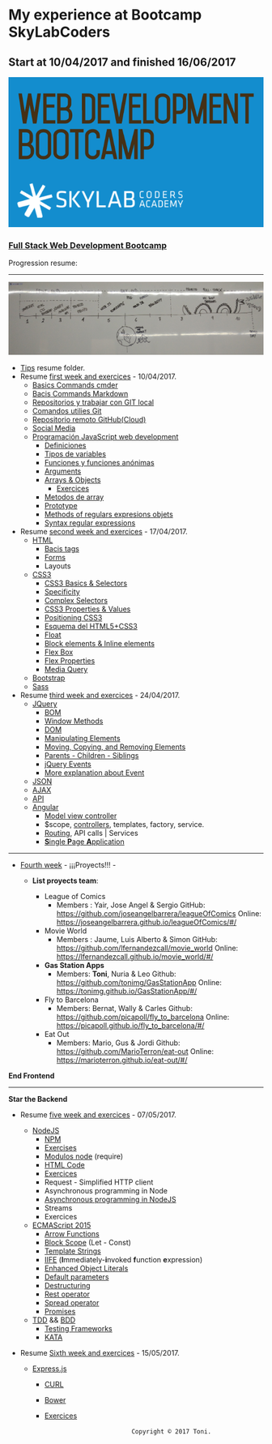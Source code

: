 
# My experience at Bootcamp SkyLabCoders

## Start at 10/04/2017 and finished 16/06/2017

![Bootcamp_logo.png](img/Bootcamp_logo.png)

### [Full Stack Web Development Bootcamp](https://skylabcoders.github.io/bootcamp-abril2017/)

Progression resume:

---

![timeline](img/timeline.png)

-   [Tips](https://github.com/tonimg/Course/blob/master/Tips/tips.md#tips) resume folder.
-   Resume [first week and exercices](https://github.com/tonimg/Course/blob/master/Frontend/Frontend/01%20Semana/Readme%2010.04.md) - 10/04/2017.
    +   [Basics Commands cmder](https://github.com/tonimg/Course/blob/master/Frontend/01%20Semana/Readme%2010.04.md#basics-commands-cmdercommands-httpblikergithubiocmder)
    +   [Bacis Commands Markdown](https://github.com/tonimg/Course/blob/master/Frontend/01%20Semana/Readme%2010.04.md#bacis-commands-markdown)
    +   [Repositorios y trabajar con GIT local](https://github.com/tonimg/Course/blob/master/Frontend/01%20Semana/Readme%2010.04.md#repositorios-y-trabajar-con-git-local)
    +   [Comandos utilies Git](https://github.com/tonimg/Course/blob/master/Frontend/01%20Semana/Readme%2010.04.md#comandos-utilies-git)
    +   [Repositorio remoto GitHub(Cloud)](https://github.com/tonimg/Course/blob/master/Frontend/01%20Semana/Readme%2010.04.md#repositorio-remoto-github-en-la-nube) 
    +   [Social Media](https://github.com/tonimg/Course/blob/master/Frontend/01%20Semana/Readme%2011.04.md#social-media)
    +   [Programación JavaScript web development](https://github.com/tonimg/Course/blob/master/Frontend/01%20Semana/Readme%2011.04.md#programación-js-web-development)
        *   [Definiciones](https://github.com/tonimg/Course/blob/master/Frontend/01%20Semana/Readme%2011.04.md#definiciones)
        *   [Tipos de variables](https://github.com/tonimg/Course/blob/master/Frontend/01%20Semana/Readme%2011.04.md#tipos-de-variables)
        *   [Funciones y funciones anónimas](https://github.com/tonimg/Course/blob/master/Frontend/01%20Semana/Readme%2012.04.md#funciones-y-funciones-anónimas)
        *   [Arguments](https://github.com/tonimg/Course/blob/master/Frontend/01%20Semana/Readme%2012.04.md#argument)
        *   [Arrays & Objects](https://github.com/tonimg/Course/blob/master/Frontend/01%20Semana/Readme%2012.04.md#arrays--objects)
            -   [Exercices](https://github.com/tonimg/Course/blob/master/Frontend/01%20Semana/Readme%2013.04.md#practice)
        *   [Metodos de array](https://github.com/tonimg/Course/blob/master/Frontend/01%20Semana/Readme%2013.04.md#metodos-de-array-podemos-hacer)
        *   [Prototype](https://github.com/tonimg/Course/blob/master/Frontend/01%20Semana/Readme%2013.04.md#prototype)
        *   [Methods of regulars expresions objets](https://github.com/tonimg/Course/blob/master/Frontend/Frontend/Frontend/02%20Semana/Readme%2017.04.md#methods-of-the-regexp-objects)
        *   [Syntax regular expressions](https://github.com/tonimg/Course/blob/master/Frontend/Frontend/Frontend/02%20Semana/Readme%2017.04.md#syntax-regular-expression)
-   Resume [second week and exercices](https://github.com/tonimg/Course/tree/master/Frontend/02%20Semana) - 17/04/2017.
    +   [HTML](https://github.com/tonimg/Course/blob/master/Frontend/02%20Semana/Readme%2017.04.md#html)
        *   [Bacis tags](https://github.com/tonimg/Course/blob/master/Frontend/02%20Semana/Readme%2017.04.md#diferentes-tags-de-un-html-5)
        *   [Forms](https://github.com/tonimg/Course/blob/master/Frontend/02%20Semana/Readme%2017.04.md#creación-formularios)
        *   Layouts
    +   [CSS3](https://github.com/tonimg/Course/blob/master/Frontend/02%20Semana/Readme%2018.04.md#css3)
        *   [CSS3 Basics & Selectors](https://github.com/tonimg/Course/blob/master/Frontend/02%20Semana/Readme%2018.04.md#css3-basics--selectors)
        *   [Specificity](https://github.com/tonimg/Course/blob/master/Frontend/02%20Semana/Readme%2018.04.md#specificity)
        *   [Complex Selectors](https://github.com/tonimg/Course/blob/master/Frontend/02%20Semana/Readme%2018.04.md#complex-selectors)
        *   [CSS3 Properties & Values](https://github.com/tonimg/Course/blob/master/Frontend/02%20Semana/Readme%2018.04.md#css3-properties--values)
        *   [Positioning CSS3](https://github.com/tonimg/Course/blob/master/Frontend/02%20Semana/Readme%2018.04.md#css3-positioning)
        *   [Esquema del HTML5+CSS3](https://github.com/tonimg/Course/blob/master/Frontend/02%20Semana/Readme%2018.04.md#esquema-del-html5css3)
        *   [Float](https://github.com/tonimg/Course/blob/master/Frontend/02%20Semana/Readme%2018.04.md#float)
        *   [Block elements & Inline elements](https://github.com/tonimg/Course/blob/master/Frontend/02%20Semana/Readme%2019.04.md#block-elements-and-inline-elements)
        *   [Flex Box](https://github.com/tonimg/Course/blob/master/Frontend/02%20Semana/Readme%2019.04.md#flex-box)
        *   [Flex Properties](https://github.com/tonimg/Course/blob/master/Frontend/02%20Semana/Readme%2019.04.md#flex-property)
        *   [Media Query](https://github.com/tonimg/Course/blob/master/Frontend/02%20Semana/Readme%2019.04.md#css3-mediaquery)
    *   [Bootstrap](https://github.com/tonimg/Course/blob/master/Frontend/02%20Semana/Readme%2020.04.md)
    *   [Sass](https://github.com/tonimg/Course/blob/master/Frontend/02%20Semana/Readme%2021.04.md#sass)
-   Resume [third week and exercices](https://github.com/tonimg/Course/tree/master/Frontend/03%20Semana) - 24/04/2017.
    -  [JQuery](https://github.com/tonimg/Course/blob/master/Frontend/03%20Semana/Readme%2024.04.md#jquery)
        +  [BOM](https://github.com/tonimg/Course/blob/master/Frontend/03%20Semana/Readme%2024.04.md#bom)
        +  [Window Methods](https://github.com/tonimg/Course/blob/master/Frontend/03%20Semana/Readme%2024.04.md#window-methods)
        +  [DOM](https://github.com/tonimg/Course/blob/master/Frontend/03%20Semana/Readme%2024.04.md#dom)
        +  [Manipulating Elements](https://github.com/tonimg/Course/blob/master/Frontend/03%20Semana/Readme%2024.04.md#manipulating-elements)
        +  [Moving, Copying, and Removing Elements](https://github.com/tonimg/Course/blob/master/Frontend/03%20Semana/Readme%2024.04.md#moving-copying-and-removing-elements)
        +  [Parents - Children - Siblings](https://github.com/tonimg/Course/blob/master/Frontend/03%20Semana/Readme%2024.04.md#parents)
        +  [jQuery Events](https://github.com/tonimg/Course/blob/master/Frontend/03%20Semana/Readme%2025.04.md#jquery-events)
        +  [More explanation about Event](https://github.com/tonimg/Course/blob/master/Frontend/03%20Semana/Readme%2026.04.md#today-2604)
    -  [JSON](https://github.com/tonimg/Course/blob/master/Frontend/03%20Semana/Readme%2026.04.md#json)
    -  [AJAX](https://github.com/tonimg/Course/blob/master/Frontend/03%20Semana/Readme%2026.04.md#ajax)
    -  [API](https://github.com/tonimg/Course/blob/master/Frontend/03%20Semana/Readme%2026.04.md#api)
    -   [Angular](https://github.com/tonimg/Course/blob/master/Frontend/03%20Semana/Readme%2027.04.md#today-2704)
        +  [Model view controller](https://github.com/tonimg/Course/blob/master/Frontend/03%20Semana/Readme%2027.04.md#model-view-controller)
        +  $scope, [controllers](https://github.com/tonimg/Course/blob/master/Frontend/03%20Semana/Readme%2027.04.md#controler), templates, factory, service.
        +  [Routing](https://github.com/tonimg/Course/blob/master/Frontend/04%20Semana/Readme%2001.05.md#today-0105), API calls | Services
        +  [**S**ingle **P**age **A**pplication](https://github.com/tonimg/Course/blob/master/Frontend/03%20Semana/Readme%2028.04.md#spa)

----------------------------------------

-   [Fourth week](https://github.com/tonimg/Course/tree/master/Frontend/04%20Semana) - ¡¡¡Proyects!!! - 
    +   **List proyects team**: 
    
        +   League of Comics
            *   Members : Yair, Jose Angel & Sergio
GitHub: https://github.com/joseangelbarrera/leagueOfComics
Online: https://joseangelbarrera.github.io/leagueOfComics/#/
        +   Movie World
            *   Members : Jaume, Luis Alberto & Simon
GitHub: https://github.com/lfernandezcall/movie_world
Online: https://lfernandezcall.github.io/movie_world/#/
        +   **Gas Station Apps**
            *   Members: **Toni**, Nuria & Leo
Github: https://github.com/tonimg/GasStationApp
Online: https://tonimg.github.io/GasStationApp/#/
        +   Fly to Barcelona
            *   Members: Bernat, Wally & Carles
Github: https://github.com/picapoll/fly_to_barcelona
Online: https://picapoll.github.io/fly_to_barcelona/#/
        +   Eat Out
            *   Members: Mario, Gus & Jordi
Github: https://github.com/MarioTerron/eat-out
Online: https://marioterron.github.io/eat-out/#/

**End Frontend**

----------------

**Star the Backend**

-   Resume [five week and exercices](https://github.com/tonimg/Course/tree/master/Backend/05%20Semana) - 07/05/2017.
    +   [NodeJS](https://skylabcoders.github.io/bootcamp-abril2017/?full#207)
        *   [NPM](https://github.com/tonimg/Course/blob/master/Backend/05%20Semana/Readme%2008.05.md#npm)
        *   [Exercises](https://skylabcoders.github.io/bootcamp-abril2017/?full#213)
        *   [Modulos node](https://github.com/tonimg/Course/blob/master/Backend/05%20Semana/Readme%2009.05.md#modulos-node-require) (require)
        *   [HTML Code](https://github.com/tonimg/Course/blob/master/Backend/05%20Semana/Readme%2009.05.md#html-code)
        *   [Exercices](https://github.com/tonimg/Course/blob/master/Backend/05%20Semana/Readme%2009.05.md#exercices)
        *   Request - Simplified HTTP client  
        *   Asynchronous programming in Node
        *   [Asynchronous programming in NodeJS](https://github.com/tonimg/Course/blob/master/Backend/05%20Semana/Readme%2009.05.md#asynchronous-programming-in-node)
        *   Streams
        *   Exercices
    +   [ECMAScript 2015](https://github.com/tonimg/Course/blob/master/Backend/05%20Semana/Readme%2011.05.md#ecmascript-2015)
        *   [Arrow Functions](https://github.com/tonimg/Course/blob/master/Backend/05%20Semana/Readme%2011.05.md#arrow-functions)
        *   [Block Scope](https://github.com/tonimg/Course/blob/master/Backend/05%20Semana/Readme%2011.05.md#block-scope) (Let - Const)
        *   [Template Strings](https://github.com/tonimg/Course/blob/master/Backend/05%20Semana/Readme%2011.05.md#template-strings)
        *   [IIFE](https://github.com/tonimg/Course/blob/master/Backend/05%20Semana/Readme%2011.05.md#iife) (**I**mmediately-**i**nvoked **f**unction **e**xpression)
        *   [Enhanced Object Literals](https://github.com/tonimg/Course/blob/master/Backend/05%20Semana/Readme%2011.05.md#enhanced-object-literals)
        *   [Default parameters](https://github.com/tonimg/Course/blob/master/Backend/05%20Semana/Readme%2011.05.md#default-parameters)
        *   [Destructuring](https://github.com/tonimg/Course/blob/master/Backend/05%20Semana/Readme%2011.05.md#destructuring)
        *   [Rest operator](https://github.com/tonimg/Course/blob/master/Backend/05%20Semana/Readme%2011.05.md#rest-operator)
        *   [Spread operator](https://github.com/tonimg/Course/blob/master/Backend/05%20Semana/Readme%2011.05.md#spread-operator)
        *   [Promises](https://github.com/tonimg/Course/blob/master/Backend/05%20Semana/Readme%2012.05.md#promises)
    +   [TDD](https://github.com/tonimg/Course/blob/master/Backend/05%20Semana/Readme%2013.05.md#tdd) && [BDD](https://github.com/tonimg/Course/blob/master/Backend/05%20Semana/Readme%2013.05.md#bdd)
        *   [Testing Frameworks](https://github.com/tonimg/Course/blob/master/Backend/05%20Semana/Readme%2013.05.md#testing-frameworks)
        *   [KATA](https://github.com/tonimg/Course/blob/master/Backend/05%20Semana/Readme%2013.05.md#kata)

-   Resume [Sixth week and exercices](https://github.com/tonimg/Course/tree/master/Backend/06%20Semana) - 15/05/2017.
    +   [Express.js](https://github.com/tonimg/Course/blob/master/Backend/06%20Semana/Readme%2015.05.md#today-1505)
        +   [CURL](https://github.com/tonimg/Course/blob/master/Backend/06%20Semana/Readme%2015.05.md#curl)
        +   [Bower](https://github.com/tonimg/Course/blob/master/Backend/06%20Semana/Readme%2015.05.md#bower)
        +   [Exercices](https://github.com/tonimg/Course/blob/master/Backend/06%20Semana/Readme%2015.05.md#exercices)







                                        Copyright © 2017 Toni.
